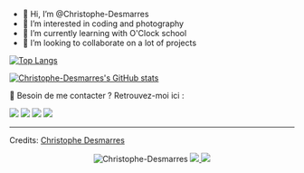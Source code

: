 - 👋 Hi, I’m @Christophe-Desmarres
- 👀 I’m interested in coding and photography
- 🌱 I’m currently learning with O'Clock school
- 💞️ I’m looking to collaborate on a lot of projects

[![Top Langs](https://github-readme-stats.vercel.app/api/top-langs/?username=Christophe-Desmarres&layout=compact&card_width=445px)](https://github.com/Christophe-Desmarres/github-readme-stats)


[![Christophe-Desmarres's GitHub stats](https://github-readme-stats.vercel.app/api?username=Christophe-Desmarres&show_icons=true)](https://github.com/Christophe-Desmarres/github-readme-stats) 

📣 Besoin de me contacter ? Retrouvez-moi ici :<br/>
<p>
  <a href="mailto:christophe.desmarres@hotmail.com?subject=[GitHub]%20🔥%20Prise%20de%20contact&body=Bonjour%20Christophe%2C%0A%0AJe%20viens%20vers%20toi%20aujourd%27hui%20apr%C3%A8s%20avoir%20vu%20ton%20profil%20GitHub%20pour%20..."><img src="https://img.shields.io/badge/e‑mail-D14836.svg?style=for-the-badge&logo=GMail&logoColor=white"/></a>	
  <a href="https://instagram.com/cdmar"><img src="https://img.shields.io/badge/instagram-E4405F.svg?style=for-the-badge&logo=instagram&logoColor=white"/></a>		
  <a href="https://linkedin.com/in/christophe-desmarres-170022a3"><img src="https://img.shields.io/badge/linkedin-0077B5.svg?style=for-the-badge&logo=linkedin&logoColor=white"/></a>	
  <a href="https://twitter.com/noursausore"><img src="https://img.shields.io/badge/twitter-1DA1F2.svg?style=for-the-badge&logo=twitter&logoColor=white"/></a>
</p>
<!--START_SECTION:waka-->

<!--END_SECTION:waka-->

-----
Credits: [Christophe Desmarres](https://github.com/Christophe-Desmarres)

<p align="center">
  

  <img src="https://komarev.com/ghpvc/?username=Christophe-Desmarres" alt="Christophe-Desmarres" />
  
  <a href="https://github.com/Christophe-Desmarres/">
      <img src="https://img.shields.io/github/followers/Christophe-Desmarres?style=flat-square?color=%234CC61E&label=GitHub%20Followers%20"/>
  </a>
  
  <a href="https://github.com/Christophe-Desmarres/">
    <img src="https://img.shields.io/github/last-commit/Christophe-Desmarres/Christophe-Desmarres?style=flat-square?color=red&label=Last%20Updated%20"/>   </a>
</p>

<!---
Christophe-Desmarres/Christophe-Desmarres is a ✨ special ✨ repository because its `README.md` (this file) appears on your GitHub profile.
You can click the Preview link to take a look at your changes.
- 📫 How to reach me ...

<img src="http://views.whatilearened.today/views/github/Christophe-Desmarres/views.svg"/>

 <a href="https://twitch.tv/nomDeProfil"><img src="https://img.shields.io/badge/twitch-9146FF.svg?style=for-the-badge&logo=twitch&logoColor=white"/></a>


--->
